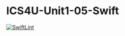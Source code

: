 # ICS4U-Unit1-05-Swift
[![SwiftLint](https://github.com/Ryan-ChungKamChung/ICS4U-Unit1-05-Swift/workflows/SwiftLint/badge.svg)](https://github.com/Ryan-ChungKamChung/ICS4U-Unit1-05-Swift/actions)
